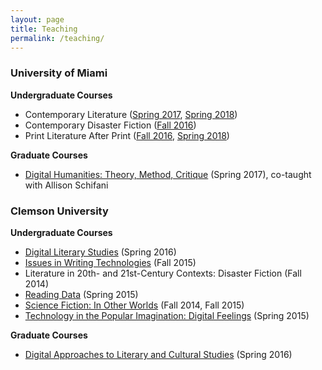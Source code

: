 ```yaml
---
layout: page
title: Teaching
permalink: /teaching/
---
```

### University of Miami

**Undergraduate Courses**

- Contemporary Literature ([Spring 2017](https://lindsaythomas.net/eng380s17), [Spring 2018](https://lindsaythomas.net/eng380s18))
- Contemporary Disaster Fiction ([Fall 2016](https://lindsaythomas.net/eng210h))
- Print Literature After Print ([Fall 2016](https://lindsaythomas.net/eng495f), [Spring 2018](https://lindsaythomas.net/eng380s18))

**Graduate Courses**

- [Digital Humanities: Theory, Method, Critique](https://lindsaythomas.net/mll621) (Spring 2017), co-taught with Allison Schifani

### Clemson University

**Undergraduate Courses**

- [Digital Literary Studies](https://lindsaythomas.net/engl4590/) (Spring 2016)
- [Issues in Writing Technologies](https://lindsaythomas.net/engl4600/) (Fall 2015)
- Literature in 20th- and 21st-Century Contexts: Disaster Fiction (Fall 2014)
- [Reading Data](https://lindsaythomas.net/hon2210/) (Spring 2015)
- [Science Fiction: In Other Worlds](https://lindsaythomas.net/engl3560/) (Fall 2014, Fall 2015)
- [Technology in the Popular Imagination: Digital Feelings](https://lindsaythomas.net/engl3490/) (Spring 2015)

**Graduate Courses**

- [Digital Approaches to Literary and Cultural Studies](https://lindsaythomas.net/engl8120/) (Spring 2016)
